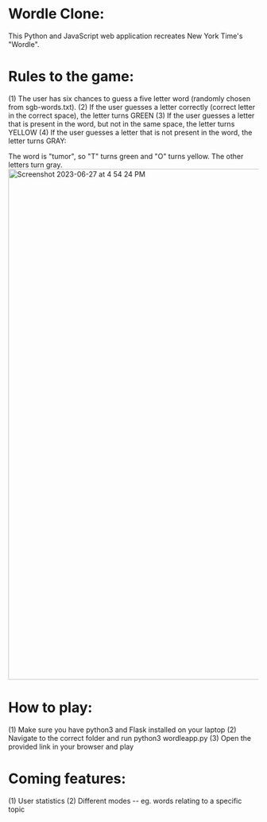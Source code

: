 # Wordle Clone: 

This Python and JavaScript web application recreates New York Time's "Wordle". 

# Rules to the game: 

(1) The user has six chances to guess a five letter word (randomly chosen from sgb-words.txt). 
(2) If the user guesses a letter correctly (correct letter in the correct space), the letter turns GREEN
(3) If the user guesses a letter that is present in the word, but not in the same space, the letter turns YELLOW 
(4) If the user guesses a letter that is not present in the word, the letter turns GRAY: 

The word is "tumor", so "T" turns green and "O" turns yellow. The other letters turn gray.
<img width="1027" alt="Screenshot 2023-06-27 at 4 54 24 PM" src="https://github.com/SharvariTatachar/wordle/assets/136743674/fb62769d-afdf-433a-9d94-342e40298252">


# How to play: 

(1) Make sure you have python3 and Flask installed on your laptop
(2) Navigate to the correct folder and run python3 wordleapp.py
(3) Open the provided link in your browser and play

# Coming features: 

(1) User statistics 
(2) Different modes -- eg. words relating to a specific topic 



